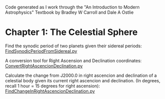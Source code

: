 Code generated as I work through the "An Introduction to Modern Astrophysics" Textbook by Bradley W Carroll and Dale A Ostlie

# Chapter 1: The Celestial Sphere

Find the synodic period of two planets given their sidereal periods:
[FindSynodicPeriodFromSidereal.py](https://github.com/cristianramirezrodriguez/Astrophysics/blob/main/FindSynodicPeriodFromSidereal.py)

A conversion tool for Right Ascension and Declination coordinates:
[ConvertRightAscencionDeclination.py](https://github.com/cristianramirezrodriguez/Astrophysics/blob/main/ConvertRightAscencionDeclination.py)

Calculate the change from J2000.0 in right ascencion and declination of a celestial body given its current right ascencion and declination.
(In degrees, recall 1 hour = 15 degrees for right ascension):
[FindChangeInRightAscencionDeclination.py](https://github.com/cristianramirezrodriguez/Astrophysics/blob/main/FindChangeInRightAscencionDeclination.py)



